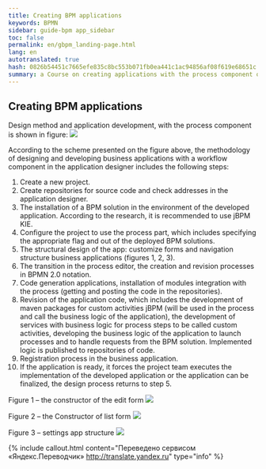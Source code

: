```yaml
--- 
title: Creating BPM applications 
keywords: BPMN 
sidebar: guide-bpm app_sidebar 
toc: false 
permalink: en/gbpm_landing-page.html 
lang: en 
autotranslated: true 
hash: 0826b54451c7665efe835c8bc553b071fb0ea441c1ac94856af08f619e68651c 
summary: a Course on creating applications with the process component on the platform Flexberry. 
--- 
```


## Creating BPM applications 

Design method and application development, with the process component is shown in figure: 
![](/images/pages/guides/flexberry-bpm/method-designing-developing-application-process.png) 

According to the scheme presented on the figure above, the methodology of designing and developing business applications with a workflow component in the application designer includes the following steps: 
1. Create a new project. 
2. Create repositories for source code and check addresses in the application designer. 
3. The installation of a BPM solution in the environment of the developed application. According to the research, it is recommended to use jBPM KIE. 
4. Configure the project to use the process part, which includes specifying the appropriate flag and out of the deployed BPM solutions. 
5. The structural design of the app: customize forms and navigation structure business applications (figures 1, 2, 3). 
6. The transition in the process editor, the creation and revision processes in BPMN 2.0 notation. 
7. Code generation applications, installation of modules integration with the process (getting and posting the code in the repositories). 
8. Revision of the application code, which includes the development of maven packages for custom activities jBPM (will be used in the process and call the business logic of the application), the development of services with business logic for process steps to be called custom activities, developing the business logic of the application to launch processes and to handle requests from the BPM solution. Implemented logic is published to repositories of code. 
9. Registration process in the business application. 
10. If the application is ready, it forces the project team executes the implementation of the developed application or the application can be finalized, the design process returns to step 5. 

Figure 1 – the constructor of the edit form 
![](/images/pages/guides/flexberry-bpm/b1-editing-constructor.png) 

Figure 2 – the Constructor of list form 
![](/images/pages/guides/flexberry-bpm/b2-list-design-builder.png) 

Figure 3 – settings app structure 
![](/images/pages/guides/flexberry-bpm/b3-application-structure-configuration.png)


{% include callout.html content="Переведено сервисом «Яндекс.Переводчик» <http://translate.yandex.ru>" type="info" %}
